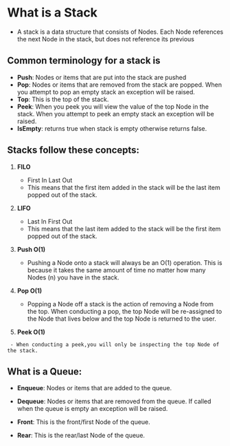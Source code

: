 # What is a Stack
 - A stack is a data structure that consists of Nodes. Each Node references the next Node in the stack, but does not reference its previous 

 ## Common terminology for a stack is
  - **Push**: Nodes or items that are put into the stack are pushed
  - **Pop**: Nodes or items that are removed from the stack are popped. When you attempt to pop an empty stack an exception will be raised.
  - **Top**: This is the top of the stack.
  - **Peek**: When you peek you will view the value of the top Node in the stack. When you attempt to peek an empty stack an exception will be raised.
  - **IsEmpty**: returns true when stack is empty otherwise returns false.  
    
 ## Stacks follow these concepts:
  1. **FILO**          
   
     - First In Last Out
     - This means that the first item added in the stack will be the last item popped out of the stack. 

  2. **LIFO**
     - Last In First Out
     - This means that the last item added to the stack will be the first item popped out of the stack.
  3. **Push O(1)**  

     - Pushing a Node onto a stack will always be an O(1) operation. This is because it takes the same amount of time no matter how many Nodes (n) you have in the stack.
  4. **Pop O(1)**   

     - Popping a Node off a stack is the action of removing a Node from the top. When conducting a pop, the top Node will be re-assigned to the Node that lives below and the top Node is returned to the user.     
     
   5. **Peek O(1)** 

     - When conducting a peek,you will only be inspecting the top Node of the stack.
## What is a Queue: 

 - **Enqueue**: Nodes or items that are added to the queue. 

 - **Dequeue**: Nodes or items that are removed from the queue. If called when the queue is empty an exception will be raised.  

 - **Front**: This is the front/first Node of the queue.    

 - **Rear**: This is the rear/last Node of the queue.
 